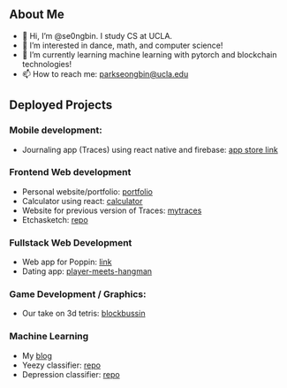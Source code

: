 ## About Me
- 👋 Hi, I’m @se0ngbin. I study CS at UCLA.
- 👀 I’m interested in dance, math, and computer science!
- 🌱 I’m currently learning machine learning with pytorch and blockchain technologies!
- 📫 How to reach me: parkseongbin@ucla.edu

## Deployed Projects
### Mobile development:
- Journaling app (Traces) using react native and firebase: [app store link](https://apps.apple.com/gb/app/traces-record-rate-rewind/id1622948360)

### Frontend Web development
- Personal website/portfolio: [portfolio](https://se0ngbin.github.io/portfolio/)
- Calculator using react: [calculator](https://se0ngbin.github.io/react-calculator/)
- Website for previous version of Traces: [mytraces](https://www.mytraces.org)
- Etchasketch: [repo](https://github.com/se0ngbin/etchasketch)

### Fullstack Web Development
- Web app for Poppin: [link](https://joinpoppin.com)
- Dating app: [player-meets-hangman](https://github.com/se0ngbin/player-meets-hangman)

### Game Development / Graphics:
- Our take on 3d tetris: [blockbussin](https://lenchennychen.github.io/blockbussin/)

### Machine Learning
- My [blog](https://blog.seongbin.me)
- Yeezy classifier: [repo](https://github.com/se0ngbin/yeezy-classifier)
- Depression classifier: [repo](https://github.com/se0ngbin/depression-classifier)

<!---
se0ngbin/se0ngbin is a ✨ special ✨ repository because its `README.md` (this file) appears on your GitHub profile.
You can click the Preview link to take a look at your changes.
--->

